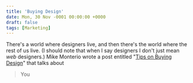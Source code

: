 ```yaml
---
title: 'Buying Design'
date: Mon, 30 Nov -0001 00:00:00 +0000
draft: false
tags: [Marketing]
---
```


There's a world where designers live, and then there's the world where the rest of us live. (I should note that when I say designers I don't just mean _web_ designers.) Mike Monterio wrote a post entitled "[Tips on Buying Design](http://weblog.muledesign.com/2010/08/tips_on_buying_design.php)" that talks about

> You